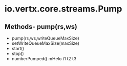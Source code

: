 # io.vertx.core.streams.Pump
## Methods- pump(rs,ws)
- pump(rs,ws,writeQueueMaxSize)
- setWriteQueueMaxSize(maxSize)
- start()
- stop()
- numberPumped()
mHelo  t1
t2
t3
